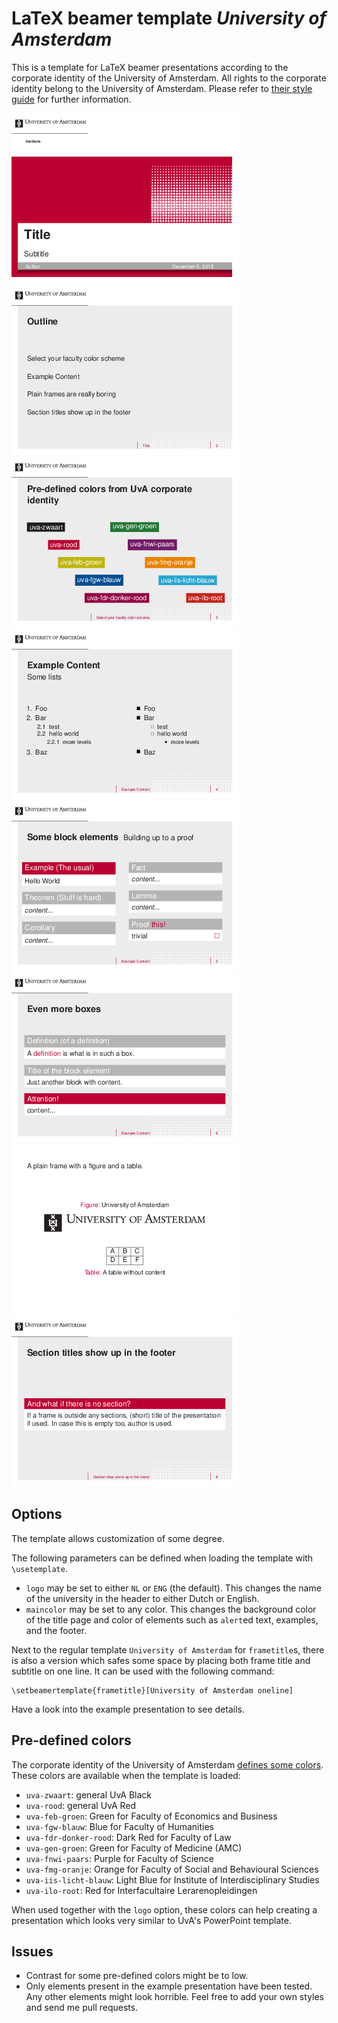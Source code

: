 LaTeX beamer template *University of Amsterdam*
===============================================

This is a template for LaTeX beamer presentations according to the corporate
identity of the University of Amsterdam. All rights to the corporate identity
belong to the University of Amsterdam. Please refer to
[their style guide](https://extranet.uva.nl/en/a-z/content/corporate-communication/corporate-communication.html)
for further information.

![Title page of LaTeX beamer template for University of Amsterdam](example-images/0_universityofamsterdam_latex_beamer_title.png)
![Outline in a LaTeX beamer template for University of Amsterdam](example-images/1_universityofamsterdam_latex_beamer_outline.png)
![Pre-defined colors in LaTeX beamer template for University of Amsterdam](example-images/2_universityofamsterdam_latex_beamer_colors.png)
![Lists in a LaTeX beamer template for University of Amsterdam](example-images/3_universityofamsterdam_latex_beamer_lists.png)
![Block elements in a LaTeX beamer template for University of Amsterdam](example-images/4_universityofamsterdam_latex_beamer_blocks.png)
![More block elements in a LaTeX beamer template for University of Amsterdam](example-images/5_universityofamsterdam_latex_beamer_blocks.png)
![A plain frame in a LaTeX beamer template for University of Amsterdam](example-images/6_universityofamsterdam_latex_beamer_plain.png)
![A frame in a LaTeX beamer template for University of Amsterdam](example-images/7_universityofamsterdam_latex_beamer_sections.png)

Options
-------

The template allows customization of some degree.

The following parameters can be defined when loading the template with `\usetemplate`.

 * `logo` may be set to either `NL` or `ENG` (the default).
    This changes the name of the university in the header to either Dutch
    or English.
 * `maincolor` may be set to any color.
    This changes the background color of the title page and color of
    elements such as `alert`ed text, examples, and the footer.

Next to the regular template `University of Amsterdam` for `frametitle`s,
there is also a version which safes some space by placing both frame title
and subtitle on one line. It can be used with the following command:

```
\setbeamertemplate{frametitle}[University of Amsterdam oneline]
```

Have a look into the example presentation to see details.

Pre-defined colors
------------------

The corporate identity of the University of Amsterdam
[defines some colors](https://extranet.uva.nl/en/a-z/content/corporate-communication/corporate-identity-elements/colour/colour-kopie.html).
These colors are available when the template is loaded:

 * `uva-zwaart`: general UvA Black
 * `uva-rood`: general UvA Red
 * `uva-feb-groen`: Green for Faculty of Economics and Business
 * `uva-fgw-blauw`: Blue for Faculty of Humanities
 * `uva-fdr-donker-rood`: Dark Red for Faculty of Law
 * `uva-gen-groen`: Green for Faculty of Medicine (AMC)
 * `uva-fnwi-paars`: Purple for Faculty of Science
 * `uva-fmg-oranje`: Orange for Faculty of Social and Behavioural Sciences
 * `uva-iis-licht-blauw`: Light Blue for Institute of Interdisciplinary Studies
 * `uva-ilo-root`: Red for Interfacultaire Lerarenopleidingen

When used together with the `logo` option, these colors can help creating
a presentation which looks very similar to UvA's PowerPoint template.

Issues
------

 * Contrast for some pre-defined colors might be to low.
 * Only elements present in the example presentation have been tested.
   Any other elements might look horrible.
   Feel free to add your own styles and send me pull requests.


